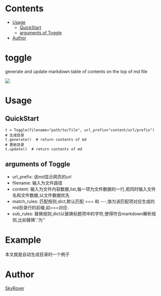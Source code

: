 Contents
===

- [Usage](https://github.com/Microndgt/toggle#usage)
  - [QuickStart](https://github.com/Microndgt/toggle#quickstart)
  - [arguments of Toggle](https://github.com/Microndgt/toggle#arguments-of-toggle)
- [Author](https://github.com/Microndgt/toggle#author)

# toggle
generate and update markdown table of contents on the top of md file

![](https://img.shields.io/badge/Python-3.5-green.svg)

Usage
=====

QuickStart
---

```
t = Toggle(filename="path/to/file", url_prefix="content/url/prefix")
# 生成目录
t.generate()  # return contents of md
# 更新目录
t.update()  # return contents of md
```

arguments of Toggle
-------------------

- url_prefix: 该md显示网页的url
- filename: 输入为文件路径
- content: 输入为文件内容数据,list,每一项为文件数据的一行,若同时输入文件名和文件数据,以文件数据优先
- match_rules: 匹配规则,dict,默认匹配 === 和 ---,值为该匹配项对应生成的md目录行的前缀,如===对应`- `
- sub_rules: 替换规则,dict以替换标题项中的字符,使得符合markdown解析规则,比如替换'.'为''

Example
=======

本文就是自动生成目录的一个例子

Author
======

[SkyRover](http://skyrover.me)